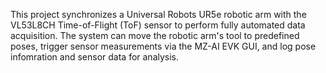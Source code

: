 This project synchronizes a Universal Robots UR5e robotic arm with the VL53L8CH Time-of-Flight (ToF) sensor to perform fully automated data acquisition.
The system can move the robotic arm's tool to predefined poses, trigger sensor measurements via the MZ-AI EVK GUI, and log pose infomration and sensor data for analysis.
